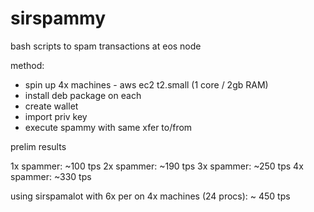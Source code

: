 # sirspammy
bash scripts to spam transactions at eos node

method:  
* spin up 4x machines - aws ec2 t2.small (1 core / 2gb RAM)
* install deb package on each
* create wallet
* import priv key
* execute spammy with same xfer to/from


prelim results

1x spammer: ~100 tps
2x spammer: ~190 tps
3x spammer: ~250 tps
4x spammer: ~330 tps


using sirspamalot with 6x per on 4x machines (24 procs):
~ 450 tps
